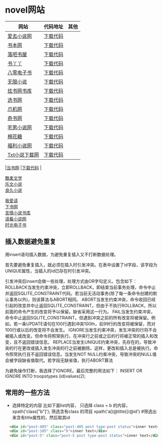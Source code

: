 # novel网站
| 网站        | 代码地址         | 其他  |
| ------------- |:-------------:| -----:|
|[爱去小说网](https://www.27xs.cc/)  |[下载代码](https://github.com/JimyFengqi/Novels/tree/master/aiqu/aiqu/aiqu)  | 
|[书本网](https://www.bookben.net/txt.html)	|[下载代码](https://github.com/JimyFengqi/Novels/tree/master/bookben/bookben/bookben)| 
|[落吧书屋](http://www.txt81.com/shu/)	|[下载代码](https://github.com/JimyFengqi/Novels/tree/master/luoba/luoba/luoba)  | 
|[书丫丫](https://www.shuyaya.cc/quanben/)	|[下载代码](https://github.com/JimyFengqi/Novels/tree/master/shuyaya/shuyaya/shuyaya)   |  
|[八零电子书](https://www.80txt.com/sort/4500.html)		|	[下载代码](https://github.com/JimyFengqi/Novels/tree/master/txt80/txt80)  |  
|[无限小说](http://www.555x.org/shuku.html)		|	[下载代码](https://github.com/JimyFengqi/Novels/tree/master/wuxian/wuxian/wuxian)  |  
|[炫书网书库](https://www.xuanquge.com/shuku.html)			|[下载代码](https://github.com/JimyFengqi/Novels/tree/master/xuanshuwang/xuanshuwang/xuanshuwang)  |  
|[选书网](https://www.xuanshu.com/soft/sort01/index_303.html)			|[下载代码](https://github.com/JimyFengqi/Novels/tree/master/xuanshuwang/xuanshuwang)  |  
|[爪机网](https://www.zhuaji.org/shuku/)			|[下载代码](https://github.com/JimyFengqi/Novels/tree/master/zhuajishuwu/zhuajishuwu/zhuajishuwu)  |  
|[奇书网](http://www.qishu.cc/yanqing/list10_1.html) |[下载代码](https://github.com/JimyFengqi/Novels/tree/master/qishuwang/qishuwang/qishuwang)  |  
|[宅男小说网](http://www.zntxt.com/shuku/)  |[下载代码](https://github.com/JimyFengqi/Novels/tree/master/zhainan/zhainan/zhainan)  |  
|[棉花糖](https://www.mianhuatang2.com/lx/9/11.htm)  |[下载代码](https://github.com/JimyFengqi/Novels/tree/master/mianhuatang/mianhuatang/mianhuatang)  |  
|[福利小说网](http://www.fltxt.com/xuanhuan/)  |[下载代码](https://github.com/JimyFengqi/Novels/tree/master/fulitxt/fulitxt/fulitxt)  |  
|[Txt小说下载网](https://www.xsjtxt.com/soft/1/Soft_001_1.html)  |[下载代码](https://github.com/JimyFengqi/Novels/tree/master/sjtxt/sjtxt/sjtxt)  |  

|[当书网](https://www.downbook.net/TXT/list4_1.html) |[下载代码](https://github.com/JimyFengqi/Novels/tree/master/dangshuwang/dangshuwang/dangshuwang)  |   

[飘柔文学](https://www.prwx.com/)  
[乐文小说](https://www.365xs.la/type/)  
[良久小说](https://www.txt909.com/full/1.html)  

[我爱读](https://www.woaidu.org/)  
[下书网](https://www.xiashutxt.com/type/nan_0_2_allvisit_1.html)  
[言情小说书库](http://www.fmxxs.com/)  
[请看小说网](https://www.qk6.org/shuku/0_0_0_0_2_0_0_0_1.html)  
[时光电子书](https://www.60book.com/)  
 





## 插入数据避免重复
用insert语句插入数据，为避免重复插入又不打断数据处理。 

首先要避免重复插入，就必须在插入时引发冲突。在表中设置了id字段，该字段为UNIQUE属性，当插入的id已存在时引发冲突。 

引发冲突后insert会做一些处理，处理方式由OR字句定义。包含如下： 
ROLLBACK当发生约束冲突，立即ROLLBACK，即结束当前事务处理，命令中止并返回SQLITE_CONSTRAINT代码。若当前无活动事务(除了每一条命令创建的默认事务以外)，则该算法与ABORT相同。 
ABORT当发生约束冲突，命令收回已经引起的改变并中止返回SQLITE_CONSTRAINT。但由于不执行ROLLBACK，所以前面的命令产生的改变将予以保留。缺省采用这一行为。 
FAIL当发生约束冲突，命令中止返回SQLITE_CONSTRAINT。但遇到冲突之前的所有改变将被保留。例如，若一条UPDATE语句在100行遇到冲突100th，前99行的改变将被保留，而对100行或以后的改变将不会发生。 
IGNORE当发生约束冲突，发生冲突的行将不会被插入或改变。但命令将照常执行。在冲突行之前或之后的行将被正常的插入和改变，且不返回错误信息。 
REPLACE当发生UNIQUE约束冲突，先存在的，导致冲突的行在更改或插入发生冲突的行之前被删除。这样，更改和插入总是被执行。命令照常执行且不返回错误信息。当发生NOT NULL约束冲突，导致冲突的NULL值会被字段缺省值取代。若字段无缺省值，执行ABORT算法 

为避免操作打断，我选择了IGNORE。最后完整的用法如下： 
INSERT OR IGNORE INTO troopstypes (id)values(2); 

## 常用的一些方法
* 选择特定的内容
   比如下面list内容， 只选择 class = b 的内容， xpath('class["b"]'); 
   筛选含有class 的项目                         xpath('a[(@title)]/@id') #筛选出来含有title属性的，然后取其id
```html
  <div id="post-405" class="post-405 post type-post status">inner text</div>
  <div id="post-105" class="b">inner text</div>
  <div id="post-5" class="post-5 post type-post status">inner text</div>
```    
